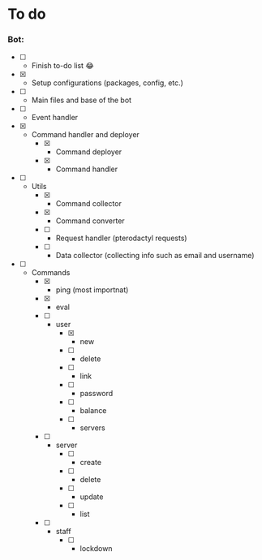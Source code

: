 # To do
### Bot:
- [ ] - Finish to-do list 😂
- [x] - Setup configurations (packages, config, etc.)
- [ ] - Main files and base of the bot
- [ ] - Event handler
- [x] - Command handler and deployer
    - [x] - Command deployer
    - [x] - Command handler
- [ ] - Utils
    - [x] - Command collector
    - [x] - Command converter
    - [ ] - Request handler (pterodactyl requests)
    - [ ] - Data collector (collecting info such as email and username)
- [ ] - Commands
    - [x] - ping (most importnat)
    - [x] - eval
    - [ ] - user
        - [x] - new
        - [ ] - delete
        - [ ] - link
        - [ ] - password
        - [ ] - balance
        - [ ] - servers
    - [ ] - server
        - [ ] - create
        - [ ] - delete
        - [ ] - update
        - [ ] - list
    - [ ] - staff 
        - [ ] - lockdown
